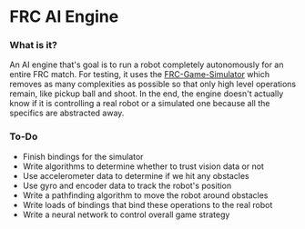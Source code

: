 # FRC AI Engine

### What is it?  
An AI engine that's goal is to run a robot completely autonomously for an entire FRC match. For testing, it uses the [FRC-Game-Simulator](https://github.com/TheLocust3/FRC-Game-Simulator) which removes as many complexities as possible so that only high level operations remain, like pickup ball and shoot. In the end, the engine doesn't actually know if it is controlling a real robot or a simulated one because all the specifics are abstracted away.  
  
### To-Do  
 - Finish bindings for the simulator
 - Write algorithms to determine whether to trust vision data or not
 - Use accelerometer data to determine if we hit any obstacles
 - Use gyro and encoder data to track the robot's position
 - Write a pathfinding algorithm to move the robot around obstacles
 - Write loads of bindings that bind these operations to the real robot
 - Write a neural network to control overall game strategy
